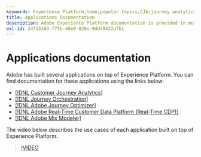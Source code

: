 ```yaml
---
keywords: Experience Platform;home;popular topics;CJA;journey analytics;customer journey analytics;campaign orchestration;orchestration;customer journey;journey;journey orchestration;capability;workflow
title: Applications Documentation
description: Adobe Experience Platform documentation is provided in multiple formats, including overviews, tutorials, and guides for both the user interface and API. Here is a brief description of the most common documentation types that are available for Experience Platform applications.
exl-id: 24fdb183-f75b-40e0-828e-9dd49422a7b1
---
```

# Applications documentation

Adobe has built several applications on top of Experience Platform. You can find documentation for these applications using the links below:

* [[!DNL Customer Journey Analytics]](https://experienceleague.adobe.com/docs/customer-journey-analytics.html) 
* [[!DNL Journey Orchestration]](https://experienceleague.adobe.com/docs/journey-orchestration.html)
* [[!DNL Adobe Journey Optimizer]](https://experienceleague.adobe.com/docs/journey-optimizer.html)
* [[!DNL Adobe Real-Time Customer Data Platform (Real-Time CDP)]](../rtcdp/overview.md)
* [[!DNL Adobe Mix Modeler]](https://experienceleague.adobe.com/docs/mix-modeler.html)

The video below describes the use cases of each application built on top of Experience Platform.

>[!VIDEO](https://video.tv.adobe.com/v/32554/?learn=on)
